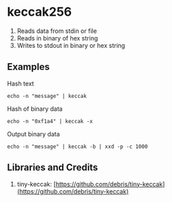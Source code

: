# keccak256

1. Reads data from stdin or file
2. Reads in binary of hex string
3. Writes to stdout in binary or hex string


## Examples

Hash text
```
echo -n "message" | keccak
```

Hash of binary data
```
echo -n "0xf1a4" | keccak -x
```

Output binary data
```
echo -n "message" | keccak -b | xxd -p -c 1000
```

## Libraries and Credits

1. tiny-keccak: [https://github.com/debris/tiny-keccak](https://github.com/debris/tiny-keccak)